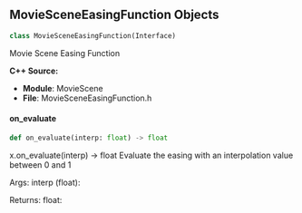 ## MovieSceneEasingFunction Objects

```python
class MovieSceneEasingFunction(Interface)
```

Movie Scene Easing Function

**C++ Source:**

- **Module**: MovieScene
- **File**: MovieSceneEasingFunction.h

<a id="unreal.MovieSceneEasingFunction.on_evaluate"></a>

#### on_evaluate

```python
def on_evaluate(interp: float) -> float
```

x.on_evaluate(interp) -> float
Evaluate the easing with an interpolation value between 0 and 1

Args:
    interp (float): 

Returns:
    float:

<a id="unreal.MovieSceneGroupCondition"></a>